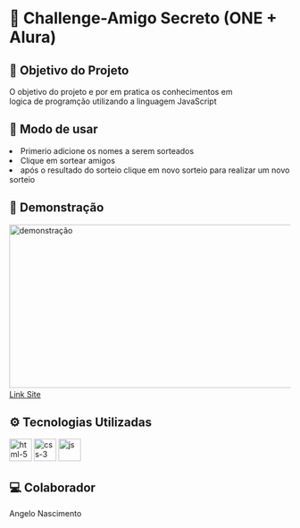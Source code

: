 <h1>🚀 Challenge-Amigo Secreto (ONE + Alura)</h1>
<h2>🎯 Objetivo do Projeto</h2>
  <p>O objetivo do projeto e por em pratica os conhecimentos em <br> logica de programção utilizando a linguagem JavaScript </p>

<h2>📖 Modo de usar</h2>
  <li>Primerio adicione os nomes a serem sorteados</li>
  <li>Clique em sortear amigos</li>
  <li>após o resultado do sorteio clique em novo sorteio para realizar um novo sorteio</li>

<h2>📌 Demonstração</h2>

<img width="600" height="292" alt="demonstração" src="https://github.com/user-attachments/assets/29337a0f-aafb-4f5b-ba91-feebc7dc0eda" />
<a href = "https://angelonascimento.github.io/challenge-amigo-secreto/"><br>Link Site</a>


<h2>⚙️ Tecnologias Utilizadas</h2>
  <img width="40" height="40" alt="html-5" src="https://github.com/user-attachments/assets/9b9adab5-ba91-4d2a-88f8-24e711240a7f" />
  <img width="40" height="40" alt="css-3" src="https://github.com/user-attachments/assets/1de0c3f6-f5a5-4eed-808d-00c86183c7ed" />
  <img width="40" height="40" alt="js" src="https://github.com/user-attachments/assets/93557225-4ef3-49e9-8133-4823fe9622af" />
<h2>💻 Colaborador</h2>


<p>Angelo Nascimento</p>
